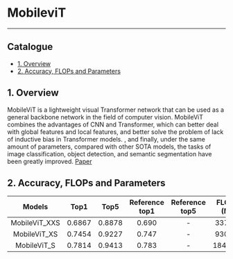 # MobileviT
---
## Catalogue

* [1. Overview](#1)
* [2. Accuracy, FLOPs and Parameters](#2)

<a name='1'></a>

## 1. Overview

MobileViT is a lightweight visual Transformer network that can be used as a general backbone network in the field of computer vision. MobileViT combines the advantages of CNN and Transformer, which can better deal with global features and local features, and better solve the problem of lack of inductive bias in Transformer models.
, and finally, under the same amount of parameters, compared with other SOTA models, the tasks of image classification, object detection, and semantic segmentation have been greatly improved. [Paper](https://arxiv.org/pdf/2110.02178.pdf)

<a name='2'></a>

## 2. Accuracy, FLOPs and Parameters

| Models           | Top1 | Top5 | Reference<br>top1 | Reference<br>top5 | FLOPs<br>(M) | Params<br>(M) |
|:--:|:--:|:--:|:--:|:--:|:--:|:--:|
| MobileViT_XXS    | 0.6867 | 0.8878 | 0.690 | - | 337.24  | 1.28   |
| MobileViT_XS    | 0.7454 | 0.9227 | 0.747 | - | 930.75  | 2.33   |
| MobileViT_S    | 0.7814 | 0.9413 | 0.783 | - | 1849.35  | 5.59   |
